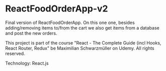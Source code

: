 # ReactFoodOrderApp-v2

Final version of ReactFoodOrderApp. On this one one, besides adding/removing items to/from the cart we also get items from a database and post the new orders.

This project is part of the course "React - The Complete Guide (incl Hooks, React Router, Redux" be Maximilian Schwarzmüller on Udemy. All rights reserved.

Technology: React.js
